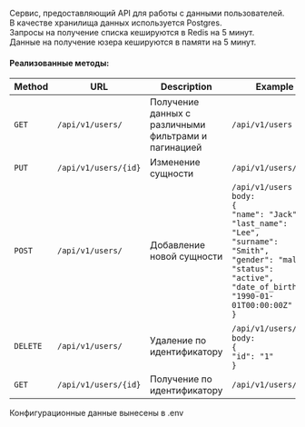 Сервис, предоставляющий API для работы с данными пользователей.<br/>
В качестве хранилища данных используется Postgres.<br/>
Запросы на получение списка кешируются в Redis на 5 минут.<br/>
Данные на получение юзера кешируются в памяти на 5 минут.

#### Реализованные методы:

| Method   | URL                  | Description                                          | Example                                                                                                                                                                                                                 |
|----------|----------------------|------------------------------------------------------|-------------------------------------------------------------------------------------------------------------------------------------------------------------------------------------------------------------------------|
| `GET`    | `/api/v1/users/`     | Получение данных с различными фильтрами и пагинацией | `/api/v1/users`                                                                                                                                                                                                         |
| `PUT`    | `/api/v1/users/{id}` | Изменение сущности                                   | `/api/v1/users/1`                                                                                                                                                                                                       |
| `POST`   | `/api/v1/users/`     | Добавление новой сущности                            | `/api/v1/users`<br/>`body:`<br/>`{`<br/>`"name": "Jack",`<br/>`"last_name": "Lee",`<br/>`"surname": "Smith",`<br/>`"gender": "male",`<br/>`"status": "active",`<br/>`"date_of_birth": "1990-01-01T00:00:00Z" `<br/>`}`  |
| `DELETE` | `/api/v1/users/`     | Удаление по идентификатору                           | `/api/v1/users/`<br\> `body:`<br/>`{`<br/>`"id": "1"`<br/>`}`                                                                                                                                                           |
| `GET`    | `/api/v1/users/{id}` | Получение по идентификатору                          | `/api/v1/users/1`                                                                                                                                                                                                       |



Конфигурационные данные вынесены в .env
